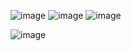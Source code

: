 ![image](https://github.com/user-attachments/assets/d33807c7-f236-41f3-b04d-ed22cb1c8954)
![image](https://github.com/user-attachments/assets/e9509887-df21-4226-8cc6-335d14aeadf6)
![image](https://github.com/user-attachments/assets/07674e6b-7068-4d1b-9378-1bc3761a7b1c)

![image](https://github.com/user-attachments/assets/b83b5d14-3e6b-4ad4-b4a3-660653b455d7)
